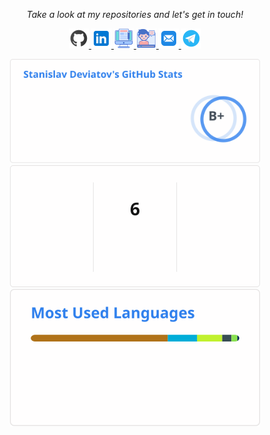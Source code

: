 <!-- Social Section --> 
 <p align="center"> 
   <i>Take a look at my repositories and let's get in touch!</i> 
 
 <p align="center"> 
   <a href= "https://github.com/stn1slv/"> 
     <img src="img/icons/github.png"/> 
   </a> 
   <a href= "https://www.linkedin.com/in/stn1slv/"> 
     <img src="img/icons/linkedin.png"/> 
   </a> 
  
  <!--a href= "https://twitter.com/stn1slv"> 
     <img src="img/icons/twitter.png"/> 
   </a-->

   <a href="https://wearecommunity.io/collections/DLY4smPzao"> 
     <img src="img/icons/articles.png"/> 
   </a> 
     <a href="https://wearecommunity.io/collections/Rm1yJsMC6Z"> 
     <img src="img/icons/talks.png"/> 
   </a>
  <a href="mailto:devyatov@gmail.com"> 
     <img src="img/icons/mail.png"/> 
   </a> 
   
   <a href= "https://telegram.me/stn1slv"> 
     <img src="img/icons/telegram.png"/> 
   </a>
 </p> 
 
<p align="center">
<!-- GitHub Stats -->
<picture>
<source srcset="https://github.com/stn1slv/stn1slv/blob/scheduled-statistics/img/github-stats-dark.svg" media="(prefers-color-scheme: dark)" width="400"/>
<source srcset="https://github.com/stn1slv/stn1slv/blob/scheduled-statistics/img/github-stats-light.svg" media="(prefers-color-scheme: light), (prefers-color-scheme: no-preference)" width="400"/>
<img src="img/github-stats.svg" width="400" />
</picture><br/>

<!-- GitHub Streak Stats -->
<picture>
<source  srcset="https://github.com/stn1slv/stn1slv/blob/scheduled-statistics/img/streak-stats-dark.svg"
  media="(prefers-color-scheme: dark)" width="400"
/>
<source srcset="https://github.com/stn1slv/stn1slv/blob/scheduled-statistics/img/streak-stats-light.svg"
  media="(prefers-color-scheme: light), (prefers-color-scheme: no-preference)" width="400"
/>
<img src="img/streak-stats.svg" width="400" />
</picture><br/>

<!-- Most used languages -->
<picture>
<source  srcset="https://github.com/stn1slv/stn1slv/blob/scheduled-statistics/img/top-langs-dark.svg"
  media="(prefers-color-scheme: dark)" width="400"
/>
<source srcset="https://github.com/stn1slv/stn1slv/blob/scheduled-statistics/img/top-langs-light.svg" media="(prefers-color-scheme: light), (prefers-color-scheme: no-preference)" width="400"
/>
<img src="img/top-langs.svg" width="400" />
</picture>

<!-- GitHub Trophy-->
<!--img src="https://github-profile-trophy.vercel.app/?username=stn1slv&row=2&column=3&no-bg=true&theme=darkhub&no-frame=true" alt="stn1slv"/-->
 </p>
